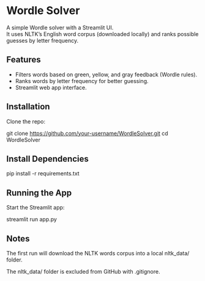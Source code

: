 ﻿# Wordle Solver

A simple Wordle solver with a Streamlit UI.  
It uses NLTK’s English word corpus (downloaded locally) and ranks possible guesses by letter frequency.  

## Features
- Filters words based on green, yellow, and gray feedback (Wordle rules).
- Ranks words by letter frequency for better guessing.
- Streamlit web app interface.

## Installation
Clone the repo:

git clone https://github.com/your-username/WordleSolver.git
cd WordleSolver

## Install Dependencies

pip install -r requirements.txt

## Running the App

Start the Streamlit app:

streamlit run app.py

## Notes

The first run will download the NLTK words corpus into a local nltk_data/ folder.

The nltk_data/ folder is excluded from GitHub with .gitignore.